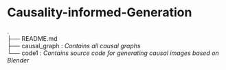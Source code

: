 # Causality-informed-Generation

.  
├── README.md                    
├── causal_graph : *Contains all causal graphs*  
└── code1 : *Contains source code for generating causal images based on Blender*